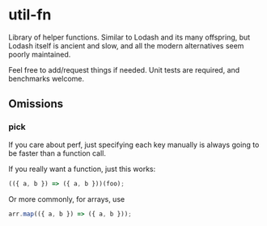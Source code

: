 # util-fn

Library of helper functions. Similar to Lodash and its many offspring, but
Lodash itself is ancient and slow, and all the modern alternatives seem poorly
maintained.

Feel free to add/request things if needed. Unit tests are required, and
benchmarks welcome.

## Omissions

### pick

If you care about perf, just specifying each key manually is always going to be
faster than a function call.

If you really want a function, just this works:

```js
(({ a, b }) => ({ a, b }))(foo);
```

Or more commonly, for arrays, use

```js
arr.map(({ a, b }) => ({ a, b }));
```
